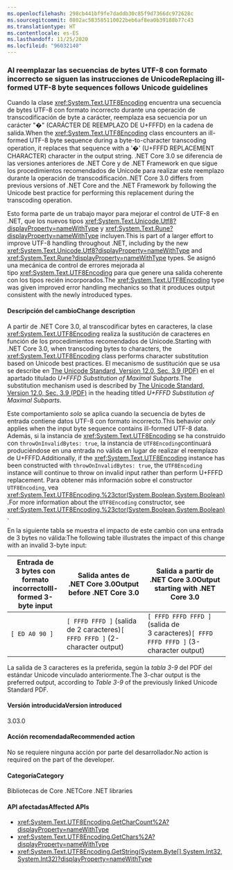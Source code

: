 ```yaml
---
ms.openlocfilehash: 298cb441bf9fe7daddb30c85f9d7366dc972628c
ms.sourcegitcommit: 0802ac583585110022beb6af8ea0b39188b77c43
ms.translationtype: HT
ms.contentlocale: es-ES
ms.lasthandoff: 11/25/2020
ms.locfileid: "96032140"
---
```

### <a name="replacing-ill-formed-utf-8-byte-sequences-follows-unicode-guidelines"></a><span data-ttu-id="a2ecb-101">Al reemplazar las secuencias de bytes UTF-8 con formato incorrecto se siguen las instrucciones de Unicode</span><span class="sxs-lookup"><span data-stu-id="a2ecb-101">Replacing ill-formed UTF-8 byte sequences follows Unicode guidelines</span></span>

<span data-ttu-id="a2ecb-102">Cuando la clase <xref:System.Text.UTF8Encoding> encuentra una secuencia de bytes UTF-8 con formato incorrecto durante una operación de transcodificación de byte a carácter, reemplaza esa secuencia por un carácter "�" (CARÁCTER DE REEMPLAZO DE U+FFFD) en la cadena de salida.</span><span class="sxs-lookup"><span data-stu-id="a2ecb-102">When the <xref:System.Text.UTF8Encoding> class encounters an ill-formed UTF-8 byte sequence during a byte-to-character transcoding operation, it replaces that sequence with a '�' (U+FFFD REPLACEMENT CHARACTER) character in the output string.</span></span> <span data-ttu-id="a2ecb-103">.NET Core 3.0 se diferencia de las versiones anteriores de .NET Core y de .NET Framework en que sigue los procedimientos recomendados de Unicode para realizar este reemplazo durante la operación de transcodificación.</span><span class="sxs-lookup"><span data-stu-id="a2ecb-103">.NET Core 3.0 differs from previous versions of .NET Core and the .NET Framework by following the Unicode best practice for performing this replacement during the transcoding operation.</span></span>

<span data-ttu-id="a2ecb-104">Esto forma parte de un trabajo mayor para mejorar el control de UTF-8 en .NET, que los nuevos tipos <xref:System.Text.Unicode.Utf8?displayProperty=nameWithType> y <xref:System.Text.Rune?displayProperty=nameWithType> incluyen.</span><span class="sxs-lookup"><span data-stu-id="a2ecb-104">This is part of a larger effort to improve UTF-8 handling throughout .NET, including by the new <xref:System.Text.Unicode.Utf8?displayProperty=nameWithType> and <xref:System.Text.Rune?displayProperty=nameWithType> types.</span></span> <span data-ttu-id="a2ecb-105">Se asignó una mecánica de control de errores mejorada al tipo <xref:System.Text.UTF8Encoding> para que genere una salida coherente con los tipos recién incorporados.</span><span class="sxs-lookup"><span data-stu-id="a2ecb-105">The <xref:System.Text.UTF8Encoding> type was given improved error handling mechanics so that it produces output consistent with the newly introduced types.</span></span>

#### <a name="change-description"></a><span data-ttu-id="a2ecb-106">Descripción del cambio</span><span class="sxs-lookup"><span data-stu-id="a2ecb-106">Change description</span></span>

<span data-ttu-id="a2ecb-107">A partir de .NET Core 3.0, al transcodificar bytes en caracteres, la clase <xref:System.Text.UTF8Encoding> realiza la sustitución de caracteres en función de los procedimientos recomendados de Unicode.</span><span class="sxs-lookup"><span data-stu-id="a2ecb-107">Starting with .NET Core 3.0, when transcoding bytes to characters, the <xref:System.Text.UTF8Encoding> class performs character substitution based on Unicode best practices.</span></span> <span data-ttu-id="a2ecb-108">El mecanismo de sustitución que se usa se describe en [The Unicode Standard, Version 12.0, Sec. 3.9 (PDF)](https://www.unicode.org/versions/Unicode12.0.0/ch03.pdf) en el apartado titulado _U+FFFD Substitution of Maximal Subparts_.</span><span class="sxs-lookup"><span data-stu-id="a2ecb-108">The substitution mechanism used is described by [The Unicode Standard, Version 12.0, Sec. 3.9 (PDF)](https://www.unicode.org/versions/Unicode12.0.0/ch03.pdf) in the heading titled _U+FFFD Substitution of Maximal Subparts_.</span></span>

<span data-ttu-id="a2ecb-109">Este comportamiento _solo_ se aplica cuando la secuencia de bytes de entrada contiene datos UTF-8 con formato incorrecto.</span><span class="sxs-lookup"><span data-stu-id="a2ecb-109">This behavior _only_ applies when the input byte sequence contains ill-formed UTF-8 data.</span></span> <span data-ttu-id="a2ecb-110">Además, si la instancia de <xref:System.Text.UTF8Encoding> se ha construido con `throwOnInvalidBytes: true`, la instancia de `UTF8Encoding`continuará produciéndose en una entrada no válida en lugar de realizar el reemplazo de U+FFFD.</span><span class="sxs-lookup"><span data-stu-id="a2ecb-110">Additionally, if the <xref:System.Text.UTF8Encoding> instance has been constructed with `throwOnInvalidBytes: true`, the `UTF8Encoding` instance will continue to throw on invalid input rather than perform U+FFFD replacement.</span></span> <span data-ttu-id="a2ecb-111">Para obtener más información sobre el constructor `UTF8Encoding`, vea <xref:System.Text.UTF8Encoding.%23ctor(System.Boolean,System.Boolean)>.</span><span class="sxs-lookup"><span data-stu-id="a2ecb-111">For more information about the `UTF8Encoding` constructor, see <xref:System.Text.UTF8Encoding.%23ctor(System.Boolean,System.Boolean)>.</span></span>

<span data-ttu-id="a2ecb-112">En la siguiente tabla se muestra el impacto de este cambio con una entrada de 3 bytes no válida:</span><span class="sxs-lookup"><span data-stu-id="a2ecb-112">The following table illustrates the impact of this change with an invalid 3-byte input:</span></span>

| <span data-ttu-id="a2ecb-113">Entrada de 3 bytes con formato incorrecto</span><span class="sxs-lookup"><span data-stu-id="a2ecb-113">Ill-formed 3-byte input</span></span> | <span data-ttu-id="a2ecb-114">Salida antes de .NET Core 3.0</span><span class="sxs-lookup"><span data-stu-id="a2ecb-114">Output before .NET Core 3.0</span></span>          | <span data-ttu-id="a2ecb-115">Salida a partir de .NET Core 3.0</span><span class="sxs-lookup"><span data-stu-id="a2ecb-115">Output starting with .NET Core 3.0</span></span>        |
|-------------------------|--------------------------------------|-------------------------------------------|
| `[ ED A0 90 ]`          | <span data-ttu-id="a2ecb-116">`[ FFFD FFFD ]` (salida de 2 caracteres)</span><span class="sxs-lookup"><span data-stu-id="a2ecb-116">`[ FFFD FFFD ]` (2-character output)</span></span> | <span data-ttu-id="a2ecb-117">`[ FFFD FFFD FFFD ]` (salida de 3 caracteres)</span><span class="sxs-lookup"><span data-stu-id="a2ecb-117">`[ FFFD FFFD FFFD ]` (3-character output)</span></span> |

<span data-ttu-id="a2ecb-118">La salida de 3 caracteres es la preferida, según la _tabla 3-9_ del PDF del estándar Unicode vinculado anteriormente.</span><span class="sxs-lookup"><span data-stu-id="a2ecb-118">The 3-char output is the preferred output, according to _Table 3-9_ of the previously linked Unicode Standard PDF.</span></span>

#### <a name="version-introduced"></a><span data-ttu-id="a2ecb-119">Versión introducida</span><span class="sxs-lookup"><span data-stu-id="a2ecb-119">Version introduced</span></span>

<span data-ttu-id="a2ecb-120">3.0</span><span class="sxs-lookup"><span data-stu-id="a2ecb-120">3.0</span></span>

#### <a name="recommended-action"></a><span data-ttu-id="a2ecb-121">Acción recomendada</span><span class="sxs-lookup"><span data-stu-id="a2ecb-121">Recommended action</span></span>

<span data-ttu-id="a2ecb-122">No se requiere ninguna acción por parte del desarrollador.</span><span class="sxs-lookup"><span data-stu-id="a2ecb-122">No action is required on the part of the developer.</span></span>

#### <a name="category"></a><span data-ttu-id="a2ecb-123">Categoría</span><span class="sxs-lookup"><span data-stu-id="a2ecb-123">Category</span></span>

<span data-ttu-id="a2ecb-124">Bibliotecas de Core .NET</span><span class="sxs-lookup"><span data-stu-id="a2ecb-124">Core .NET libraries</span></span>

#### <a name="affected-apis"></a><span data-ttu-id="a2ecb-125">API afectadas</span><span class="sxs-lookup"><span data-stu-id="a2ecb-125">Affected APIs</span></span>

- <xref:System.Text.UTF8Encoding.GetCharCount%2A?displayProperty=nameWithType>
- <xref:System.Text.UTF8Encoding.GetChars%2A?displayProperty=nameWithType>
- <xref:System.Text.UTF8Encoding.GetString(System.Byte[],System.Int32,System.Int32)?displayProperty=nameWithType>

<!--

#### Affected APIs

- `Overload:System.Text.UTF8Encoding.GetCharCount`
- `Overload:System.Text.UTF8Encoding.GetChars`
- `M:System.Text.UTF8Encoding.GetString(System.Byte[],System.Int32,System.Int32)`

-->
